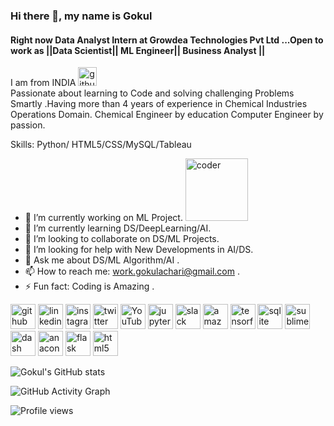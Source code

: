 ### Hi there 👋, my name is Gokul
#### Right now **Data Analyst Intern at Growdea Technologies Pvt Ltd** ...Open to work as **||Data Scientist|| ML Engineer|| Business Analyst ||** 

I am from INDIA <img src='https://user-images.githubusercontent.com/68609570/112454785-0dfd5000-8d7f-11eb-90f4-c453bcd663df.png' alt='github' height='30' width="30">
<br>
Passionate about learning to Code and solving challenging Problems Smartly .Having more than 4 years of experience in Chemical Industries Operations Domain.
Chemical Engineer by education Computer Engineer by passion.

Skills: Python/ HTML5/CSS/MySQL/Tableau

- 🔭 I’m currently working on ML Project.   <span><img src='https://media.tenor.com/images/dc545e5a0f93c9b2bf1d4f0af54ebbff/tenor.gif' alt='coder' height='100' width="100"></span>
- 🌱 I’m currently learning DS/DeepLearning/AI. 
- 🎉 I’m looking to collaborate on DS/ML Projects. 
- 🤔 I’m looking for help with New Developments in AI/DS. 
- 💬 Ask me about DS/ML Algorithm/AI .
- 📫 How to reach me: work.gokulachari@gmail.com .
- ⚡ Fun fact: Coding is Amazing .


[<img src='https://cdn.jsdelivr.net/npm/simple-icons@3.0.1/icons/github.svg' alt='github' height='40'>](https://github.com/GokulAB17)  [<img src='https://cdn.jsdelivr.net/npm/simple-icons@3.0.1/icons/linkedin.svg' alt='linkedin' height='40'>](https://www.linkedin.com/in/gokulachari/)  [<img src='https://cdn.jsdelivr.net/npm/simple-icons@3.0.1/icons/instagram.svg' alt='instagram' height='40'>](https://www.instagram.com/gokul_achari/)  [<img src='https://cdn.jsdelivr.net/npm/simple-icons@3.0.1/icons/twitter.svg' alt='twitter' height='40'>](https://twitter.com/GokuLAB999)  [<img src='https://cdn.jsdelivr.net/npm/simple-icons@3.0.1/icons/youtube.svg' alt='YouTube' height='40'>](https://www.youtube.com/channel/UC9hxj9t0yON7cCjKRnbZxPQ)  [<img src='https://cdn.jsdelivr.net/npm/simple-icons@3.0.1/icons/jupyter.svg' alt='jupyter' height='40'>](https://jupyter.org/)  [<img src='https://cdn.jsdelivr.net/npm/simple-icons@3.0.1/icons/slack.svg' alt='slack' height='40'>](https://slack.com/intl/en-in/help/articles/209038037-Download-Slack-for-Windows)  [<img src='https://cdn.jsdelivr.net/npm/simple-icons@3.0.1/icons/amazonaws.svg' alt='amazonaws' height='40'>](https://aws.amazon.com/)  [<img src='https://cdn.jsdelivr.net/npm/simple-icons@3.0.1/icons/tensorflow.svg' alt='tensorflow' height='40'>](https://www.tensorflow.org/)  [<img src='https://cdn.jsdelivr.net/npm/simple-icons@3.0.1/icons/sqlite.svg' alt='sqlite' height='40'>](https://www.sqlite.org/index.html)  [<img src='https://cdn.jsdelivr.net/npm/simple-icons@3.0.1/icons/sublimetext.svg' alt='sublimetext' height='40'>](https://www.sublimetext.com/)  [<img src='https://cdn.jsdelivr.net/npm/simple-icons@3.0.1/icons/dash.svg' alt='dash' height='40'>](https://plotly.com/dash/)  [<img src='https://cdn.jsdelivr.net/npm/simple-icons@3.0.1/icons/anaconda.svg' alt='anaconda' height='40'>](https://www.anaconda.com/)  [<img src='https://cdn.jsdelivr.net/npm/simple-icons@3.0.1/icons/flask.svg' alt='flask' height='40'>](https://flask.palletsprojects.com/en/1.1.x/)
[<img src='https://cdn.jsdelivr.net/npm/simple-icons@3.0.1/icons/html5.svg' alt='html5' height='40'>](https://developer.mozilla.org/en-US/docs/Web/Guide/HTML/HTML5)    

![Gokul's GitHub stats](https://github-readme-stats.vercel.app/api?username=GokulAB17&show_icons=true&theme=dracula)

![GitHub Activity Graph](https://activity-graph.herokuapp.com/graph?username=GokulAB17)  

![Profile views](https://gpvc.arturio.dev/GokulAB17)  

